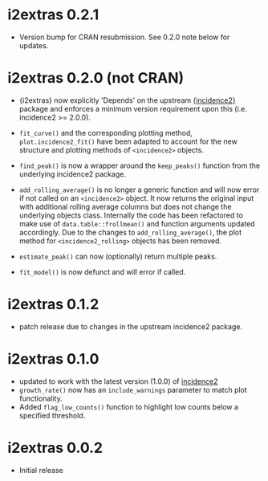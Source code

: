 # i2extras 0.2.1

* Version bump for CRAN resubmission. See 0.2.0 note below for updates.

# i2extras 0.2.0 (not CRAN)

* {i2extras} now explicitly 'Depends' on the upstream
  [{incidence2}](https://CRAN.R-project.org/package=incidence2) package and
  enforces a minimum version requirement upon this (i.e. incidence2 >= 2.0.0).
  
* `fit_curve()` and the corresponding plotting method, `plot.incidence2_fit()`
  have been adapted to account for the new structure and plotting methods of
  `<incidence2>` objects.

* `find_peak()` is now a wrapper around the `keep_peaks()` function from 
  the underlying incidence2 package.
  
* `add_rolling_average()` is no longer a generic function and will now error if
  not called on an `<incidence2>` object. It now returns the original input with
  additional rolling average columns but does not change the underlying objects
  class. Internally the code has been refactored to make use of
  `data.table::frollmean()` and function arguments updated accordingly. Due to
  the changes to `add_rolling_average()`, the plot method for
  `<incidence2_rolling>` objects has been removed.
  
* `estimate_peak()` can now (optionally) return multiple peaks.
  
* `fit_model()` is now defunct and will error if called.

# i2extras 0.1.2

* patch release due to changes in the upstream incidence2 package.

# i2extras 0.1.0

* updated to work with the latest version (1.0.0) of
[incidence2](https://CRAN.R-project.org/package=incidence2)
* `growth_rate()` now has an `include_warnings` parameter to match plot
functionality.
* Added `flag_low_counts()` function to highlight low counts below a specified
threshold.

# i2extras 0.0.2

* Initial release
